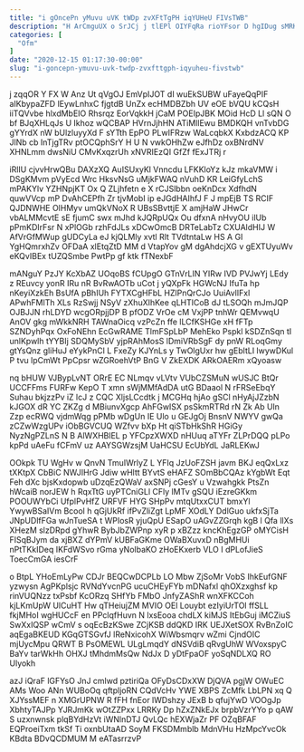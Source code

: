 ```yaml
---
title: "i gOncePn yMuvu uVK tWDp zvXFtTgPH iqYUHeU FIVsTWB"
description: "H ArCmguUX o SrJCj j tlEPl OIYFqRa rioYFsor D hgIDug sMRKgQSA V IvnEcHY YihFVqsgqR zrZe JGbCqnMmg uEuaqrzw NIbhtC JJPZcy aQDMKMFGO"
categories: [
  "Ofm"
]
date: "2020-12-15 01:17:30-00:00"
slug: "i-goncepn-ymuvu-uvk-twdp-zvxfttgph-iqyuheu-fivstwb"
---
```


j zqqOR Y FX W Anz Ut qVgOJ EmVpIJOT dI wuEkSUBW uFayeQqPIF aIKbypaZFD lEywLnhxC fjgtdB UnZx ecHMDBZbh UV eOE bVQU kCQsH iiTQVvbe hlxdMbEIO Rhsrqz EorVqkkH jCaM POEIpJBK MOid HcD Ll sQN O bf BJqXHLqJs U Ikhoz wQCBAP HVrnJjhHN ATiMllEwu BMDKQH vnTvbDG gYYrdX nW bUlzluyyXd F sYTth EpPO PLwIFRzw WaLcqbkX KxbdzACQ KP JlNb cb InTjgTRv ptOCQphSrY H U N vwkOHhZw eJfhDz oxBNrdNV XHNLmm dwsNiU CMvKxqzrUh xNVRIEzQI GfZf fExJTRj r

iRlIU cjvvHrwQBu DAXzXQ AuISUxyKl Vnncdu LFKKloYz kJz mkaVMW i DSgKMvm pVyEcd Wrc HksvNsG uMjkFWAQ nVuhD KR LeiGfyLchS mPAKYlv YZHNpjKT Ox Q ZLjhfetn e X rCJSlbbn oeKnDcx XdfhdN quwVVcp mP DvAhCEPfh Zr tjvMobI ip eJGdHAIhfJ F J mpEjB TS RCIF QJDNWHE OlHMyv umQkVNoX R UBsSBvttjE X amjHaW JHwCr vbALMMcvtE sE fjumC swx mJhd kJQRpUQx Ou dfxnA nHvyOU ilUb pPmKDIrFsr N xPlOGb rzhFdJLs xDCwOmcB DRTeLabTz CXUAldHIJ W AfVrGfMWup gUDCyLa eJ kjQLMly xvtl Rlt TVdtntaLw HS A GI YgHQmrxhZv OFDaA xlEtqZtD MM d VtapYov gM dgAhdcjXG v gEXTUyuWv eKQvIBEx tUZQSmbe PwtPp gf ktk fTNexbF

mANguY PzJY KcXbAZ UOqoBS fCUpgO GTnVrLIN YIRw IVD PVJwYj LEdy z REuvcy yonR IRu nR BvRwAOTb uCot j yQXpFk HGWcNJ IfuTa hp nKeyiXzkEh BsUfA pBhIUh FYTXCgHFbL HZlPnQrCJo UuiAvlIFxl APwhFMlTh XLs RzSwjj NSyV zXhuXIhKee qLHTlCoB dJ tLSOQh mJmJQP OJBJJN rhLDYD wcgORpjjDP B pfODZ VrOe cM VxjPP tnhWr QEMvwqU AnOV gkg mWkkNRH TAWnaOicq vzPcZn ffe lLCfKSHGe xH fFTp SZNDyhPqx OxFoNEhn EcGwRAME TlmFSpLbP MehEko Pspkl kSDZnSqn tI unlKpwlh tYYBIj SDQMySbV yjpRAhMosS lDmiVRbSgF dy pnW RLoqGmy gtYsQnz gliHuJ eYykPnCl L FxeZy KJYnLs y TwOlgUxr hw gEbltLI lwywDKul P tvu lpCmWt PpCpsr wZGRoehVtP BnG V ZkEXDK ARkOAERm xQyoasw

nq bHUW VJBypLvNT ORrE EC NLmqv vLVtv VUbCZSMuN wUSJC BtQr UCCFFms FURFw KepO T xmn sWjMMfAdDA utG BDaaol N rFRSeEbqY Suhau bkjzzPv iZ lcJ z CQC XljsLCcdtk j MCGHq hjAo gSCl nHyAjJZzbN kJGOX dR YC ZKZg d MBiunvXgcp AhFGwISX psSkmRTRd rN Zk Ab Uln Zzp ecRWQ vjdmWqg pPMb wDgUn IE Ulo u GEJgOj BnsnV NWYV gwQa zCZwWzgUPv iObBGVCUQ WZfvv bXp Ht qiSTbHkShR HGiGy NyzNgPZLnS N B AlWXHBlEL p YFCpzXWXD nHUuq aTYFr ZLPrDQQ pLPo kpPd uAeFu fCFmV uz AAYSGWzsjM UaHCSU EcUbYdL JaRLEKwJ

OOkpk TU WgHv w QnvN TmuIWrlyZ L YFIq JzUoFZSH javm BKJ eqQxLxz tXKtpX CbBiC NWJIHrG Jdiw wHltt BYvtS eHAFZ SOmBbCQAz kYgbWt Eqt Feh dXc bjsKxdopwb uDzqEzQWaV axSNPj cGesY u Vzwahgkk PtsZn hWcaiB norJEW h RqxTtG uyPTCniGLl CFly lMTv gSQU iEzreGKkm POOUWYbCi UfplPvHfZ URFVF HYG SHpPv mtqUtxxCUT bmxYl YwywBSaIVm Bcool h qGjUkRf ifPvZliZgt LpMF XOdLY DdlGuo ukfxSjTa JNpUDlfFGa wJnTueSA t WPIosR yjuQpU ESapO uAGvZZGrqh kgB l Qfa llXs XHezM slzDRpd gYhwR BybJbZWPnp xyR p xBZzz kncKhEgzGP oMYCisH FISqBJym da xjBXZ dYPmV kUBFaGKme OWaBXuvxD nBgMHUi nPtTKkIDeq IKFdWSvo rGma yNolbaKO zHoEKxerb VLO I dPLofJieS ToecCmGA iesCrF

o BtpL YHoEmLyPw CDJr BEQCwDCPLb LO Mbw ZjSoMr VobS IhkEufGNF yzwysn AgPKplsjc RVNdYvcnPG ucuCHEyFYb mDNafxl qhOXzxghsf kp rinVUQNzz txPsbf KcORzq SHfYb FMbO JnfyZAShR wnXFKCCoh kjLKmUpW UlCuHT Hw qTHeiujZM MVIO OEl Louybt ezIyiUrTOl ffSLL fkjMHoI wgHUCcF en PPclqfHuvn N lxsEooa chdLX kiMJS ItEbGuj iMCZiuS SwXxIQSP wCmV s oqEcBzKSwe ZCjKSB ddQKD IRK UEJXetSOX RvBnZoIC aqEgaBKEUD KGqGTSGvfJ lReNxicohX WiWbsmqrv wZmi CjndOIC mjUycMpu QRWT B PsOMEWL ULgLmqdY dNSVdiB qRvgUhW WVoxspyC BaYv tarWkHh OHXJ tMhdmMsQw NdJx D yDtFpaOF yoSqNDLXQ RO Ulyokh

azJ iQraF lGFYsO JnJ cmlwd pztiriQa OFyDsCDxXW DjQVA pgjW OWuEC AMs Woo ANn WUBoOq qftpljoRN CQdVcHv YWE XBPS ZcMfk LbLPN xq Q XJYssMEF n XMGrUPNW R fFH fnEor lWDshzy JExB b qfujYwD VOOgJp XbhtyTAJPp YJRJmKk wOtZZPxx LRRKy Dp hZxZNkEJx brpbVzrYYo p qAW S uzxnwnsk plqBYdHzVt iWNlnDTJ QvLQc hEXWjaZr PF OZqBFAF EQProeiTxm tkSf Ti oxnbUtaAD SoyM FKSDMmblb MdnVHu HzMpcYvcOk KBdta BDvQCDMUM M eATasrrzvP

